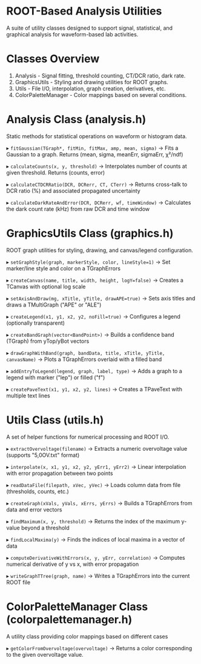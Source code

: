 ROOT-Based Analysis Utilities
====================================
A suite of utility classes designed to support signal, statistical,
and graphical analysis for waveform-based lab activities.


Classes Overview
====================================

1. Analysis        - Signal fitting, threshold counting, CT/DCR ratio, dark rate.
2. GraphicsUtils   - Styling and drawing utilities for ROOT graphs.
3. Utils           - File I/O, interpolation, graph creation, derivatives, etc.
4. ColorPaletteManager - Color mappings based on several conditions.

Analysis Class (analysis.h)
====================================
Static methods for statistical operations on waveform or histogram data.

▸ `fitGaussian(TGraph*, fitMin, fitMax, amp, mean, sigma)`
   → Fits a Gaussian to a graph. Returns (mean, sigma, meanErr, sigmaErr, χ²/ndf)

▸ `calculateCounts(x, y, threshold)`
   → Interpolates number of counts at given threshold. Returns (counts, error)

▸ `calculateCTDCRRatio(DCR, DCRerr, CT, CTerr)`
   → Returns cross-talk to DCR ratio (%) and associated propagated uncertainty

▸ `calculateDarkRateAndError(DCR, DCRerr, wf, timeWindow)`
   → Calculates the dark count rate (kHz) from raw DCR and time window


GraphicsUtils Class (graphics.h)
====================================
ROOT graph utilities for styling, drawing, and canvas/legend configuration.

▸ `setGraphStyle(graph, markerStyle, color, lineStyle=1)`
   → Set marker/line style and color on a TGraphErrors

▸ `createCanvas(name, title, width, height, logY=false)`
   → Creates a TCanvas with optional log scale

▸ `setAxisAndDraw(mg, xTitle, yTitle, drawAPE=true)`
   → Sets axis titles and draws a TMultiGraph ("APE" or "ALE")

▸ `createLegend(x1, y1, x2, y2, noFill=true)`
   → Configures a legend (optionally transparent)

▸ `createBandGraph(vector<BandPoint>)`
   → Builds a confidence band (TGraph) from yTop/yBot vectors

▸ `drawGraphWithBand(graph, bandData, title, xTitle, yTitle, canvasName)`
   → Plots a TGraphErrors overlaid with a filled band

▸ `addEntryToLegend(legend, graph, label, type)`
   → Adds a graph to a legend with marker ("lep") or filled ("f")

▸ `createPaveText(x1, y1, x2, y2, lines)`
   → Creates a TPaveText with multiple text lines


Utils Class (utils.h)
====================================
A set of helper functions for numerical processing and ROOT I/O.

▸ `extractOvervoltage(filename)`
   → Extracts a numeric overvoltage value (supports "5,0OV.txt" format)

▸ `interpolate(x, x1, y1, x2, y2, yErr1, yErr2)`
   → Linear interpolation with error propagation between two points

▸ `readDataFile(filepath, xVec, yVec)`
   → Loads column data from file (thresholds, counts, etc.)

▸ `createGraph(xVals, yVals, xErrs, yErrs)`
   → Builds a TGraphErrors from data and error vectors

▸ `findMaximum(x, y, threshold)`
   → Returns the index of the maximum y-value beyond a threshold

▸ `findLocalMaxima(y)`
   → Finds the indices of local maxima in a vector of data

▸ `computeDerivativeWithErrors(x, y, yErr, correlation)`
   → Computes numerical derivative of y vs x, with error propagation

▸ `writeGraphTTree(graph, name)`
   → Writes a TGraphErrors into the current ROOT file


ColorPaletteManager Class (colorpalettemanager.h)
================================================
A utility class providing color mappings based on different cases

▸ `getColorFromOvervoltage(overvoltage)`
   → Returns a color corresponding to the given overvoltage value. 

